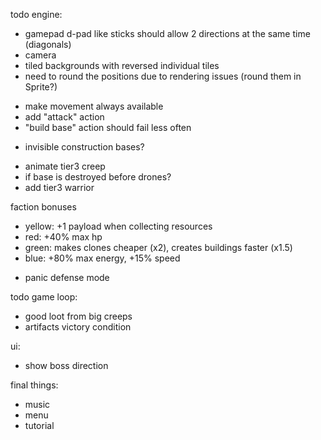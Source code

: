 todo engine:
- gamepad d-pad like sticks should allow 2 directions at the same time (diagonals)
- camera
- tiled backgrounds with reversed individual tiles
- need to round the positions due to rendering issues (round them in Sprite?)

+ make movement always available
+ add "attack" action
+ "build base" action should fail less often
- invisible construction bases?
+ animate tier3 creep
+ if base is destroyed before drones?
+ add tier3 warrior

faction bonuses
* yellow: +1 payload when collecting resources
* red: +40% max hp
* green: makes clones cheaper (x2), creates buildings faster (x1.5)
* blue: +80% max energy, +15% speed

- panic defense mode

todo game loop:
- good loot from big creeps
- artifacts victory condition

ui:
- show boss direction

final things:
- music
- menu
- tutorial
